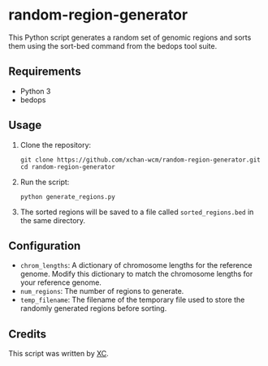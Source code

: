 # random-region-generator
This Python script generates a random set of genomic regions and sorts them using the sort-bed command from the bedops tool suite.

## Requirements

- Python 3
- bedops

## Usage

1. Clone the repository:

   ```
   git clone https://github.com/xchan-wcm/random-region-generator.git
   cd random-region-generator
   ```

2. Run the script:

   ```
   python generate_regions.py
   ```

3. The sorted regions will be saved to a file called `sorted_regions.bed` in the same directory.

## Configuration

- `chrom_lengths`: A dictionary of chromosome lengths for the reference genome. Modify this dictionary to match the chromosome lengths for your reference genome.
- `num_regions`: The number of regions to generate.
- `temp_filename`: The filename of the temporary file used to store the randomly generated regions before sorting.

## Credits

This script was written by [XC](https://github.com/xchan-wcm/).
